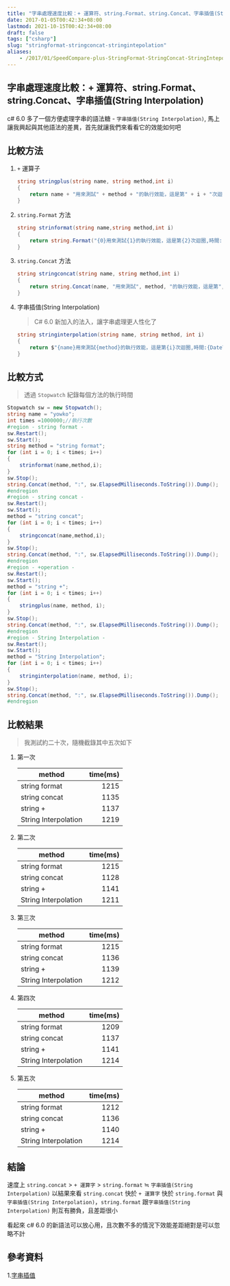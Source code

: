 ```yaml
---
title: "字串處理速度比較：+ 運算符、string.Format、string.Concat、字串插值(String Interpolation)"
date: 2017-01-05T00:42:34+08:00
lastmod: 2021-10-15T00:42:34+08:00
draft: false
tags: ["csharp"]
slug: "stringformat-stringconcat-stringintepolation"
aliases:
    - /2017/01/SpeedCompare-plus-StringFormat-StringConcat-StringIntepolation.html
---
```

## 字串處理速度比較：+ 運算符、string.Format、string.Concat、字串插值(String Interpolation)

c# 6.0 多了一個方便處理字串的語法糖 - `字串插值(String Interpolation)`, 馬上讓我興起與其他語法的差異，首先就讓我們來看看它的效能如何吧

## 比較方法

1. `+` 運算子

    ```cs
    string stringplus(string name, string method,int i)
    { 
        return name + "用來測試" + method + "的執行效能，這是第" + i + "次迴圈,時間:"+DateTime.Now.ToString();
    }
    ```

2. `string.Format` 方法

    ```cs
    string strinformat(string name,string method,int i)
    { 
        return string.Format("{0}用來測試{1}的執行效能，這是第{2}次迴圈,時間:{3}", name, method, i,DateTime.Now.ToString());
    }
    ```

3. `string.Concat` 方法

    ```cs
    string stringconcat(string name, string method,int i)
    {
        return string.Concat(name, "用來測試", method, "的執行效能，這是第", i, "次迴圈,時間:",DateTime.Now.ToString());
    }
    ```

4. 字串插值(String Interpolation)

    > C# 6.0 新加入的法入，讓字串處理更人性化了

    ```cs
    string stringinterpolation(string name, string method, int i)
    {
        return $"{name}用來測試{method}的執行效能，這是第{i}次迴圈,時間:{DateTime.Now.ToString()}";
    }
    ```

## 比較方式  

> 透過 `Stopwatch` 紀錄每個方法的執行時間

```cs
Stopwatch sw = new Stopwatch();
string name = "yowko";
int times =1000000;//執行次數
#region - string format -
sw.Restart();
sw.Start();
string method = "string format";
for (int i = 0; i < times; i++)
{
    strinformat(name,method,i);
}
sw.Stop();
string.Concat(method, ":", sw.ElapsedMilliseconds.ToString()).Dump();
#endregion
#region - string concat -
sw.Restart();
sw.Start();
method = "string concat";
for (int i = 0; i < times; i++)
{
    stringconcat(name,method,i);
}
sw.Stop();
string.Concat(method, ":", sw.ElapsedMilliseconds.ToString()).Dump();
#endregion
#region - +operation -
sw.Restart();
sw.Start();
method = "string +";
for (int i = 0; i < times; i++)
{
    stringplus(name, method, i);
}
sw.Stop();
string.Concat(method, ":", sw.ElapsedMilliseconds.ToString()).Dump();
#endregion
#region - String Interpolation -
sw.Restart();
sw.Start();
method = "String Interpolation";
for (int i = 0; i < times; i++)
{
    stringinterpolation(name, method, i);
}
sw.Stop();
string.Concat(method, ":", sw.ElapsedMilliseconds.ToString()).Dump();
#endregion
```

## 比較結果

> 我測試約二十次，隨機截錄其中五次如下

1. 第一次

    | method   |  time(ms) |
    |----------|------:|
    | string format | 1215 |
    | string concat | 1135 |
    | string + | 1137 |
    |String Interpolation|    1219|

2. 第二次

    | method   |  time(ms) |
    |----------|------:|
    |string format|    1215|
    |string concat|    1128|
    |string +|1141
    |String Interpolation|1211|

3. 第三次

    | method   |  time(ms) |
    |----------|------:|
    |string format|1215|
    |string concat|1136|
    |string +|1139|
    |String Interpolation|1212|

4. 第四次

    | method   |  time(ms) |
    |----------|------:|
    |string format|1209|
    |string concat|1137|
    |string +|1141|
    |String Interpolation|1214|

5. 第五次

    | method   |  time(ms) |
    |----------|------:|
    |string format|1212|
    |string concat|1136|
    |string +|1140|
    |String Interpolation|1214|

## 結論

速度上 `string.concat` > `+ 運算字` > `string.format` ≒ `字串插值(String Interpolation)`
以結果來看 `string.concat` 快於 `+ 運算字` 快於  `string.format` 與 `字串插值(String Interpolation)`，`string.format` 跟`字串插值(String Interpolation)` 則互有勝負，且差距很小

看起來 c# 6.0 的新語法可以放心用，且次數不多的情況下效能差距絕對是可以忽略不計

## 參考資料

1.[字串插值](https://msdn.microsoft.com/zh-tw/library/dn961160.aspx)
